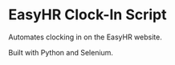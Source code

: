 # EasyHR Clock-In Script

Automates clocking in on the EasyHR website.

Built with Python and Selenium.